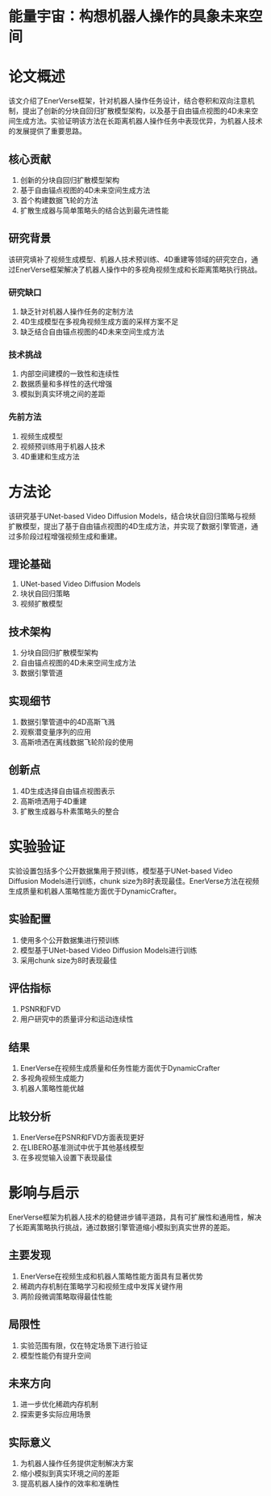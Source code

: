 # 能量宇宙：构想机器人操作的具象未来空间

# 论文概述
该文介绍了EnerVerse框架，针对机器人操作任务设计，结合卷积和双向注意机制，提出了创新的分块自回归扩散模型架构，以及基于自由锚点视图的4D未来空间生成方法。实验证明该方法在长距离机器人操作任务中表现优异，为机器人技术的发展提供了重要思路。

## 核心贡献
1. 创新的分块自回归扩散模型架构
2. 基于自由锚点视图的4D未来空间生成方法
3. 首个构建数据飞轮的方法
4. 扩散生成器与简单策略头的结合达到最先进性能

## 研究背景
该研究填补了视频生成模型、机器人技术预训练、4D重建等领域的研究空白，通过EnerVerse框架解决了机器人操作中的多视角视频生成和长距离策略执行挑战。

### 研究缺口
1. 缺乏针对机器人操作任务的定制方法
2. 4D生成模型在多视角视频生成方面的采样方案不足
3. 缺乏结合自由锚点视图的4D未来空间生成方法

### 技术挑战
1. 内部空间建模的一致性和连续性
2. 数据质量和多样性的迭代增强
3. 模拟到真实环境之间的差距

### 先前方法
1. 视频生成模型
2. 视频预训练用于机器人技术
3. 4D重建和生成方法

# 方法论
该研究基于UNet-based Video Diffusion Models，结合块状自回归策略与视频扩散模型，提出了基于自由锚点视图的4D生成方法，并实现了数据引擎管道，通过多阶段过程增强视频生成和重建。

## 理论基础
1. UNet-based Video Diffusion Models
2. 块状自回归策略
3. 视频扩散模型

## 技术架构
1. 分块自回归扩散模型架构
2. 自由锚点视图的4D未来空间生成方法
3. 数据引擎管道

## 实现细节
1. 数据引擎管道中的4D高斯飞溅
2. 观察潜变量序列的应用
3. 高斯喷洒在离线数据飞轮阶段的使用

## 创新点
1. 4D生成选择自由锚点视图表示
2. 高斯喷洒用于4D重建
3. 扩散生成器与朴素策略头的整合

# 实验验证
实验设置包括多个公开数据集用于预训练，模型基于UNet-based Video Diffusion Models进行训练，chunk size为8时表现最佳。EnerVerse方法在视频生成质量和机器人策略性能方面优于DynamicCrafter。

## 实验配置
1. 使用多个公开数据集进行预训练
2. 模型基于UNet-based Video Diffusion Models进行训练
3. 采用chunk size为8时表现最佳

## 评估指标
1. PSNR和FVD
2. 用户研究中的质量评分和运动连续性

## 结果
1. EnerVerse在视频生成质量和任务性能方面优于DynamicCrafter
2. 多视角视频生成能力
3. 机器人策略性能优越

## 比较分析
1. EnerVerse在PSNR和FVD方面表现更好
2. 在LIBERO基准测试中优于其他基线模型
3. 在多视觉输入设置下表现最佳

# 影响与启示
EnerVerse框架为机器人技术的稳健进步铺平道路，具有可扩展性和通用性，解决了长距离策略执行挑战，通过数据引擎管道缩小模拟到真实世界的差距。

## 主要发现
1. EnerVerse在视频生成和机器人策略性能方面具有显著优势
2. 稀疏内存机制在策略学习和视频生成中发挥关键作用
3. 两阶段微调策略取得最佳性能

## 局限性
1. 实验范围有限，仅在特定场景下进行验证
2. 模型性能仍有提升空间

## 未来方向
1. 进一步优化稀疏内存机制
2. 探索更多实际应用场景

## 实际意义
1. 为机器人操作任务提供定制解决方案
2. 缩小模拟到真实环境之间的差距
3. 提高机器人操作的效率和准确性